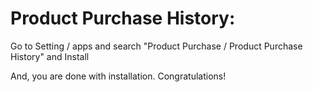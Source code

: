 Product Purchase History:
=========================================================

Go to Setting / apps and search "Product Purchase / Product Purchase History" and Install

And, you are done with installation. Congratulations!
